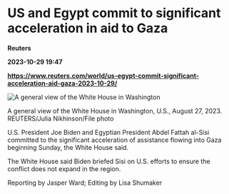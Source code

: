 # US and Egypt commit to significant acceleration in aid to Gaza
**Reuters**

**2023-10-29 19:47**

**https://www.reuters.com/world/us-egypt-commit-significant-acceleration-aid-gaza-2023-10-29/**

![A general view of the White House in Washington](https://www.reuters.com/resizer/Zg9QZH7fZLzpIGJtNgibETGUtG8=/1920x0/filters:quality(80)/cloudfront-us-east-2.images.arcpublishing.com/reuters/HV3O4GDYT5LUTOARQZ7XG4JP5I.jpg)

A general view of the White House in Washington, U.S., August 27, 2023. REUTERS/Julia Nikhinson/File photo

U.S. President Joe Biden and Egyptian President Abdel Fattah al-Sisi committed to the significant acceleration of assistance flowing into Gaza beginning Sunday, the White House said.

The White House said Biden briefed Sisi on U.S. efforts to ensure the conflict does not expand in the region.

Reporting by Jasper Ward; Editing by Lisa Shumaker